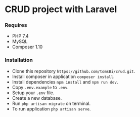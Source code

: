 # CRUD project with Laravel

### Requires
* PHP 7.4
* MySQL
* Composer 1.10

### Installation
* Clone this repository `https://github.com/tomsBi/crud.git`.
* Install composer in application `composer install`.
* Install dependencies `npm install` and `npm run dev`.
* Copy `.env.example` to `.env`.
* Setup your `.env` file.
* Create a new database.
* Run `php artisan migrate` on terminal.
* To run application `php artisan serve`.

